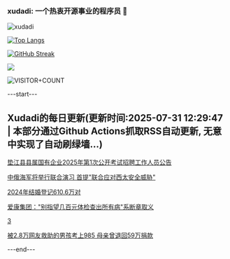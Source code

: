 ### xudadi: 一个热衷开源事业的程序员 👋

![xudadi](https://github-readme-stats-git-masterorgs-github-readme-stats-team.vercel.app/api?username=xudadi)

[![Top Langs](https://github-readme-stats.vercel.app/api/top-langs/?username=xudadi)](https://github.com/anuraghazra/github-readme-stats)

[![GitHub Streak](https://streak-stats.demolab.com?user=xudadi&locale=zh_Hans)](https://git.io/streak-stats)

![](https://raw.githubusercontent.com/xudadi/xudadi/main/assets/github-contribution-grid-snake.svg)

![VISITOR+COUNT](https://komarev.com/ghpvc/?username=xudadi&label=VISITOR+COUNT)


---start---

## Xudadi的每日更新(更新时间:2025-07-31 12:29:47 | 本部分通过Github Actions抓取RSS自动更新, 无意中实现了自动刷绿墙...)

[垫江县县属国有企业2025年第1次公开考试招聘工作人员公告](https://www.gongkaoleida.com/article/2540837)

[中俄海军将举行联合演习 首提"联合应对西太安全威胁"](https://m.163.com/news/article/K5PD6V4R0514R9OJ.html)

[2024年结婚登记610.6万对](https://m.163.com/news/article/K5OI8JUG0519DDQ2.html)

[爱康集团："别指望几百元体检查出所有病"系断章取义](https://m.163.com/news/article/K5PE9SOG0534A4SC.html)

[3](https://m.163.com/touch/news/sub/domestic)

[被2.8万网友救助的男孩考上985 母亲曾退回59万捐款](https://m.163.com/news/article/K5N316VL05509IQZ.html)

---end---

